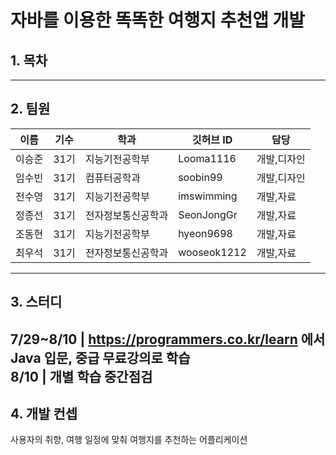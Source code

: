 자바를 이용한 똑똑한 여행지 추천앱 개발
========
## 1. 목차
------
## 2. 팀원
|이름|기수|학과|깃허브 ID|담당|
|----|---|---|---|---|
|이승준|31기|지능기전공학부|Looma1116|개발,디자인|
|임수빈|31기|컴퓨터공학과|soobin99|개발,디자인|
|전수영|31기|지능기전공학부|imswimming|개발,자료|
|정종선|31기|전자정보통신공학과|SeonJongGr|개발,자료|
|조동현|31기|지능기전공학부|hyeon9698|개발,자료|
|최우석|31기|전자정보통신공학과|wooseok1212|개발,자료|
------
## 3. 스터디
7/29~8/10 | https://programmers.co.kr/learn 에서 Java 입문, 중급 무료강의로  학습  
8/10      | 개별 학습 중간점검
------
## 4. 개발 컨셉
사용자의 취향, 여행 일정에 맞춰 여행지를 추천하는 어플리케이션
